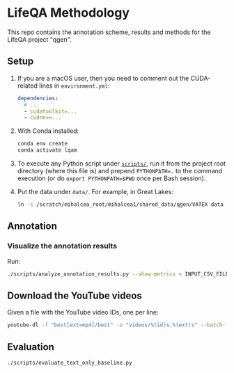 # LifeQA Methodology

This repo contains the annotation scheme, results and methods for the LifeQA project "qgen".

## Setup

1. If you are a macOS user, then you need to comment out the CUDA-related lines in `environment.yml`:

    ```yaml
    dependencies:
      # ...
      - cudatoolkit=...
      - cudnn==...
    ```

2. With Conda installed:

    ```bash
    conda env create
    conda activate lqam
    ```

3. To execute any Python script under [`scripts/`](scripts), run it from the project root directory (where this file is)
and prepend `PYTHONPATH=.` to the command execution (or do `export PYTHONPATH=$PWD` once per Bash session).

4. Put the data under `data/`. For example, in Great Lakes:

    ```bash
    ln -s /scratch/mihalcea_root/mihalcea1/shared_data/qgen/VATEX data
    ```

## Annotation

### Visualize the annotation results

Run:

```bash
./scripts/analyze_annotation_results.py --show-metrics < INPUT_CSV_FILE > OUTPUT_TXT_FILE
```

## Download the YouTube videos

Given a file with the YouTube video IDs, one per line:

```bash
youtube-dl -f "best[ext=mp4]/best" -o "videos/%(id)s.%(ext)s" --batch-file FILE
```

## Evaluation

```bash
./scripts/evaluate_text_only_baseline.py
```
